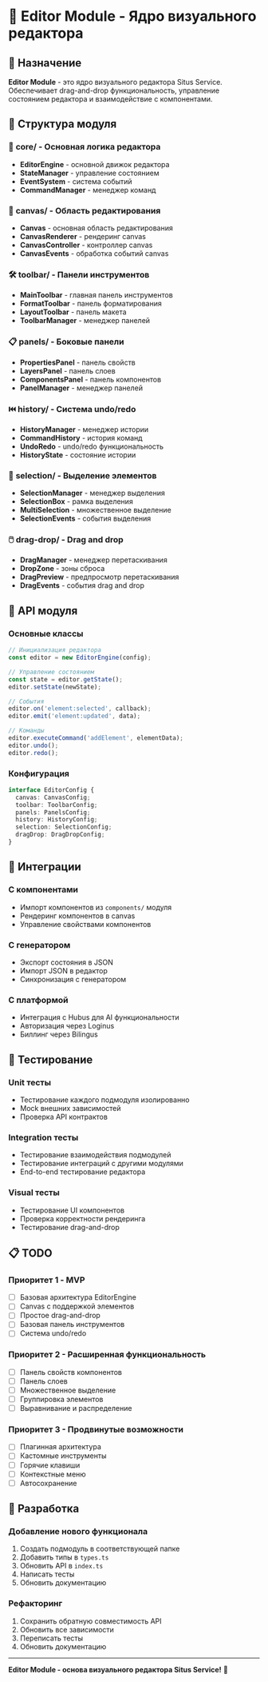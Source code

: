 # 🎨 Editor Module - Ядро визуального редактора

## 🎯 Назначение

**Editor Module** - это ядро визуального редактора Situs Service. Обеспечивает drag-and-drop функциональность, управление состоянием редактора и взаимодействие с компонентами.

## 📁 Структура модуля

### 🧠 **core/** - Основная логика редактора
- **EditorEngine** - основной движок редактора
- **StateManager** - управление состоянием
- **EventSystem** - система событий
- **CommandManager** - менеджер команд

### 🎨 **canvas/** - Область редактирования
- **Canvas** - основная область редактирования
- **CanvasRenderer** - рендеринг canvas
- **CanvasController** - контроллер canvas
- **CanvasEvents** - обработка событий canvas

### 🛠️ **toolbar/** - Панели инструментов
- **MainToolbar** - главная панель инструментов
- **FormatToolbar** - панель форматирования
- **LayoutToolbar** - панель макета
- **ToolbarManager** - менеджер панелей

### 📋 **panels/** - Боковые панели
- **PropertiesPanel** - панель свойств
- **LayersPanel** - панель слоев
- **ComponentsPanel** - панель компонентов
- **PanelManager** - менеджер панелей

### ⏮️ **history/** - Система undo/redo
- **HistoryManager** - менеджер истории
- **CommandHistory** - история команд
- **UndoRedo** - undo/redo функциональность
- **HistoryState** - состояние истории

### 🎯 **selection/** - Выделение элементов
- **SelectionManager** - менеджер выделения
- **SelectionBox** - рамка выделения
- **MultiSelection** - множественное выделение
- **SelectionEvents** - события выделения

### 🖱️ **drag-drop/** - Drag and drop
- **DragManager** - менеджер перетаскивания
- **DropZone** - зоны сброса
- **DragPreview** - предпросмотр перетаскивания
- **DragEvents** - события drag and drop

## 🔧 API модуля

### Основные классы

```typescript
// Инициализация редактора
const editor = new EditorEngine(config);

// Управление состоянием
const state = editor.getState();
editor.setState(newState);

// События
editor.on('element:selected', callback);
editor.emit('element:updated', data);

// Команды
editor.executeCommand('addElement', elementData);
editor.undo();
editor.redo();
```

### Конфигурация

```typescript
interface EditorConfig {
  canvas: CanvasConfig;
  toolbar: ToolbarConfig;
  panels: PanelsConfig;
  history: HistoryConfig;
  selection: SelectionConfig;
  dragDrop: DragDropConfig;
}
```

## 🔗 Интеграции

### С компонентами
- Импорт компонентов из `components/` модуля
- Рендеринг компонентов в canvas
- Управление свойствами компонентов

### С генератором
- Экспорт состояния в JSON
- Импорт JSON в редактор
- Синхронизация с генератором

### С платформой
- Интеграция с Hubus для AI функциональности
- Авторизация через Loginus
- Биллинг через Bilingus

## 🧪 Тестирование

### Unit тесты
- Тестирование каждого подмодуля изолированно
- Mock внешних зависимостей
- Проверка API контрактов

### Integration тесты
- Тестирование взаимодействия подмодулей
- Тестирование интеграций с другими модулями
- End-to-end тестирование редактора

### Visual тесты
- Тестирование UI компонентов
- Проверка корректности рендеринга
- Тестирование drag-and-drop

## 📋 TODO

### Приоритет 1 - MVP
- [ ] Базовая архитектура EditorEngine
- [ ] Canvas с поддержкой элементов
- [ ] Простое drag-and-drop
- [ ] Базовая панель инструментов
- [ ] Система undo/redo

### Приоритет 2 - Расширенная функциональность
- [ ] Панель свойств компонентов
- [ ] Панель слоев
- [ ] Множественное выделение
- [ ] Группировка элементов
- [ ] Выравнивание и распределение

### Приоритет 3 - Продвинутые возможности
- [ ] Плагинная архитектура
- [ ] Кастомные инструменты
- [ ] Горячие клавиши
- [ ] Контекстные меню
- [ ] Автосохранение

## 🚀 Разработка

### Добавление нового функционала
1. Создать подмодуль в соответствующей папке
2. Добавить типы в `types.ts`
3. Обновить API в `index.ts`
4. Написать тесты
5. Обновить документацию

### Рефакторинг
1. Сохранить обратную совместимость API
2. Обновить все зависимости
3. Переписать тесты
4. Обновить документацию

---

**Editor Module - основа визуального редактора Situs Service!** 🎨 